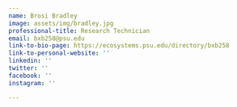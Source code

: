 ```yaml
---
name: Brosi Bradley
image: assets/img/bradley.jpg
professional-title: Research Technician
email: bxb258@psu.edu
link-to-bio-page: https://ecosystems.psu.edu/directory/bxb258
link-to-personal-website: ''
linkedin: ''
twitter: ''
facebook: ''
instagram: ''

---
```

